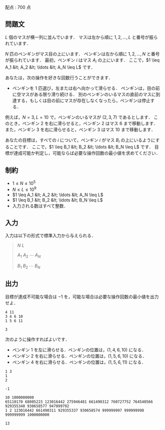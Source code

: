 配点 : $700$ 点

## 問題文

$L$ 個のマスが横一列に並んでいます．
マスは左から順に $1,2,\ldots,L$ と番号が振られています．

$N$ 匹のペンギンがマス目の上にいます．
ペンギンは左から順に $1,2,\ldots,N$ と番号が振られています．
最初，ペンギン $i$ はマス $A_i$ の上にいます．
ここで，$1 \leq A_1 &lt; A_2 &lt; \ldots &lt; A_N \leq L$ です．

あなたは，次の操作を好きな回数行うことができます．

- ペンギンを $1$ 匹選び，左または右へ向かって滑らせる．
ペンギンは，目の前に空マスがある限り滑り続ける．
別のペンギンのいるマスの直前のマスに到達する，もしくは目の前にマスが存在しなくなったら，ペンギンは停止する．

例えば，$N=3,L=10$ で，ペンギンのいるマスが $(2,3,7)$ であるとします．
このとき，ペンギン $2$ を右に滑らせると，ペンギン $2$ はマス $6$ まで移動します．
また，ペンギン $3$ を右に滑らせると，ペンギン $3$ はマス $10$ まで移動します．

あなたの目標は，すべての $i$ について，ペンギン $i$ がマス $B_i$ の上にいるようにすることです．
ここで，$1 \leq B_1 &lt; B_2 &lt; \ldots &lt; B_N \leq L$ です．
目標が達成可能か判定し，可能ならば必要な操作回数の最小値を求めてください．

## 制約

- $1 \leq N \leq 10^5$
- $N \leq L \leq 10^9$
- $1 \leq A_1 &lt; A_2 &lt; \ldots &lt; A_N \leq L$
- $1 \leq B_1 &lt; B_2 &lt; \ldots &lt; B_N \leq L$
- 入力される数はすべて整数．

## 入力

入力は以下の形式で標準入力から与えられる．

> $N$ $L$
> 
> $A_1$ $A_2$ $\cdots$ $A_N$
> 
> $B_1$ $B_2$ $\cdots$ $B_N$

## 出力

目標が達成不可能な場合は $-1$ を，可能な場合は必要な操作回数の最小値を出力せよ．

```input1
4 11
3 4 6 10
1 5 6 11
```

```output1
3
```

次のように操作すればよいです．

- ペンギン $1$ を左に滑らせる．ペンギンの位置は，$(1,4,6,10)$ になる．
- ペンギン $2$ を右に滑らせる．ペンギンの位置は，$(1,5,6,10)$ になる．
- ペンギン $4$ を右に滑らせる．ペンギンの位置は，$(1,5,6,11)$ になる．

```input2
1 3
1
2
```

```output2
-1
```

```input3
10 1000000000
65110170 68805223 123016442 275946481 661490312 760727752 764540566 929355340 930658577 947099792
1 2 123016442 661490311 929355337 930658574 999999997 999999998 999999999 1000000000
```

```output3
13
```